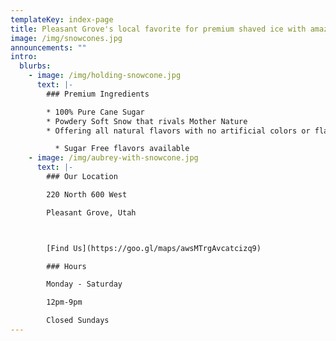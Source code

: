 ```yaml
---
templateKey: index-page
title: Pleasant Grove's local favorite for premium shaved ice with amazing flavors
image: /img/snowcones.jpg
announcements: ""
intro:
  blurbs:
    - image: /img/holding-snowcone.jpg
      text: |-
        ### Premium Ingredients

        * 100% Pure Cane Sugar
        * Powdery Soft Snow that rivals Mother Nature
        * Offering all natural flavors with no artificial colors or flavors

          * Sugar Free flavors available
    - image: /img/aubrey-with-snowcone.jpg
      text: |-
        ### Our Location

        220 North 600 West

        Pleasant Grove, Utah



        [Find Us](https://goo.gl/maps/awsMTrgAvcatcizq9)

        ### Hours

        Monday - Saturday

        12pm-9pm

        Closed Sundays
---
```

